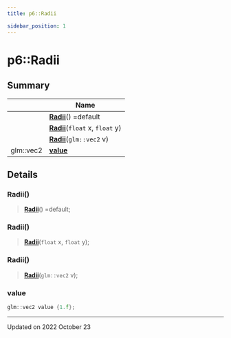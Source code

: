 ```yaml
---
title: p6::Radii

sidebar_position: 1
---
```


# p6::Radii







## Summary

|                | Name           |
| -------------- | -------------- |
| | **[Radii](/reference/Types/radii#radii)**() =default |
| | **[Radii](/reference/Types/radii#radii)**(`float` x, `float` y) |
| | **[Radii](/reference/Types/radii#radii)**(`glm::vec2` v) |
| glm::vec2 | **[value](/reference/Types/radii#value)**  |

## Details


### Radii()

> **[Radii](/reference/Types/radii#radii)**() =default;



### Radii()

> **[Radii](/reference/Types/radii#radii)**(`float` x, `float` y);



### Radii()

> **[Radii](/reference/Types/radii#radii)**(`glm::vec2` v);





### value

```cpp
glm::vec2 value {1.f};
```


-------------------------------

Updated on 2022 October 23
